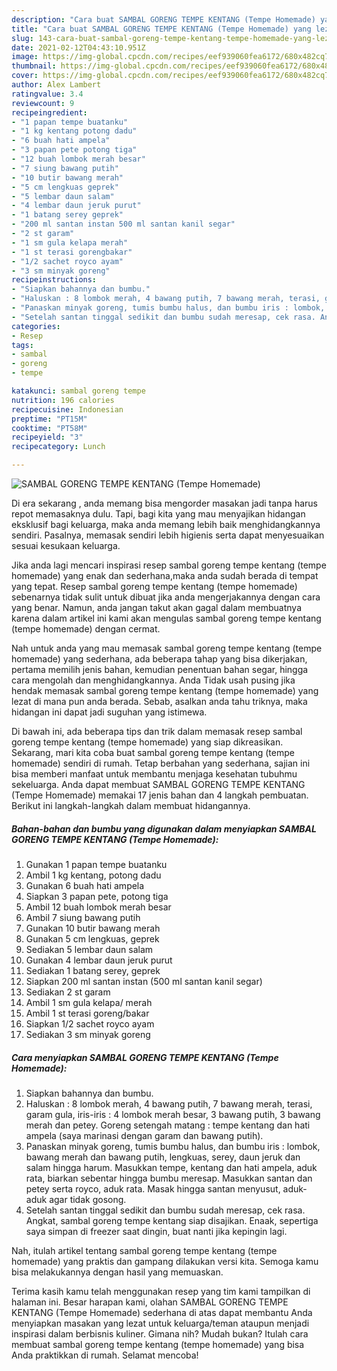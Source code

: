 ```yaml
---
description: "Cara buat SAMBAL GORENG TEMPE KENTANG (Tempe Homemade) yang lezat dan Mudah Dibuat"
title: "Cara buat SAMBAL GORENG TEMPE KENTANG (Tempe Homemade) yang lezat dan Mudah Dibuat"
slug: 143-cara-buat-sambal-goreng-tempe-kentang-tempe-homemade-yang-lezat-dan-mudah-dibuat
date: 2021-02-12T04:43:10.951Z
image: https://img-global.cpcdn.com/recipes/eef939060fea6172/680x482cq70/sambal-goreng-tempe-kentang-tempe-homemade-foto-resep-utama.jpg
thumbnail: https://img-global.cpcdn.com/recipes/eef939060fea6172/680x482cq70/sambal-goreng-tempe-kentang-tempe-homemade-foto-resep-utama.jpg
cover: https://img-global.cpcdn.com/recipes/eef939060fea6172/680x482cq70/sambal-goreng-tempe-kentang-tempe-homemade-foto-resep-utama.jpg
author: Alex Lambert
ratingvalue: 3.4
reviewcount: 9
recipeingredient:
- "1 papan tempe buatanku"
- "1 kg kentang potong dadu"
- "6 buah hati ampela"
- "3 papan pete potong tiga"
- "12 buah lombok merah besar"
- "7 siung bawang putih"
- "10 butir bawang merah"
- "5 cm lengkuas geprek"
- "5 lembar daun salam"
- "4 lembar daun jeruk purut"
- "1 batang serey geprek"
- "200 ml santan instan 500 ml santan kanil segar"
- "2 st garam"
- "1 sm gula kelapa merah"
- "1 st terasi gorengbakar"
- "1/2 sachet royco ayam"
- "3 sm minyak goreng"
recipeinstructions:
- "Siapkan bahannya dan bumbu."
- "Haluskan : 8 lombok merah, 4 bawang putih, 7 bawang merah, terasi, garam gula, iris-iris : 4 lombok merah besar, 3 bawang putih, 3 bawang merah dan petey. Goreng setengah matang : tempe kentang dan hati ampela (saya marinasi dengan garam dan bawang putih)."
- "Panaskan minyak goreng, tumis bumbu halus, dan bumbu iris : lombok, bawang merah dan bawang putih, lengkuas, serey, daun jeruk dan salam hingga harum. Masukkan tempe, kentang dan hati ampela, aduk rata, biarkan sebentar hingga bumbu meresap. Masukkan santan dan petey serta royco, aduk rata. Masak hingga santan menyusut, aduk-aduk agar tidak gosong."
- "Setelah santan tinggal sedikit dan bumbu sudah meresap, cek rasa. Angkat, sambal goreng tempe kentang siap disajikan. Enaak, sepertiga saya simpan di freezer saat dingin, buat nanti jika kepingin lagi."
categories:
- Resep
tags:
- sambal
- goreng
- tempe

katakunci: sambal goreng tempe 
nutrition: 196 calories
recipecuisine: Indonesian
preptime: "PT15M"
cooktime: "PT58M"
recipeyield: "3"
recipecategory: Lunch

---
```



![SAMBAL GORENG TEMPE KENTANG (Tempe Homemade)](https://img-global.cpcdn.com/recipes/eef939060fea6172/680x482cq70/sambal-goreng-tempe-kentang-tempe-homemade-foto-resep-utama.jpg)

Di era  sekarang , anda memang bisa mengorder masakan jadi tanpa harus repot memasaknya dulu. Tapi, bagi kita yang mau menyajikan hidangan eksklusif bagi keluarga, maka anda memang lebih baik menghidangkannya sendiri. Pasalnya, memasak sendiri lebih higienis serta dapat menyesuaikan sesuai kesukaan keluarga.

Jika anda lagi mencari inspirasi resep sambal goreng tempe kentang (tempe homemade) yang enak dan sederhana,maka anda sudah berada di tempat yang tepat. Resep sambal goreng tempe kentang (tempe homemade)  sebenarnya tidak sulit untuk dibuat jika anda mengerjakannya dengan cara yang benar. Namun, anda jangan takut akan gagal dalam membuatnya 
karena dalam artikel ini kami akan mengulas sambal goreng tempe kentang (tempe homemade) dengan cermat.  



Nah untuk anda yang mau memasak sambal goreng tempe kentang (tempe homemade) yang sederhana, ada beberapa tahap yang bisa dikerjakan, pertama memilih jenis bahan, kemudian penentuan bahan segar, hingga cara mengolah dan menghidangkannya. Anda Tidak usah pusing jika hendak memasak sambal goreng tempe kentang (tempe homemade) yang lezat di mana pun anda berada. Sebab, asalkan anda  tahu triknya, maka hidangan ini dapat jadi suguhan yang istimewa.

Di bawah ini, ada beberapa tips dan trik dalam memasak resep sambal goreng tempe kentang (tempe homemade) yang siap dikreasikan. Sekarang, mari kita coba buat sambal goreng tempe kentang (tempe homemade) sendiri di rumah. Tetap berbahan yang sederhana, sajian ini bisa memberi manfaat untuk membantu menjaga kesehatan tubuhmu sekeluarga. Anda dapat membuat SAMBAL GORENG TEMPE KENTANG (Tempe Homemade) memakai 17 jenis bahan dan 4 langkah pembuatan. Berikut ini langkah-langkah dalam membuat hidangannya.

<!--inarticleads1-->

##### Bahan-bahan dan bumbu yang digunakan dalam menyiapkan SAMBAL GORENG TEMPE KENTANG (Tempe Homemade):

1. Gunakan 1 papan tempe buatanku
1. Ambil 1 kg kentang, potong dadu
1. Gunakan 6 buah hati ampela
1. Siapkan 3 papan pete, potong tiga
1. Ambil 12 buah lombok merah besar
1. Ambil 7 siung bawang putih
1. Gunakan 10 butir bawang merah
1. Gunakan 5 cm lengkuas, geprek
1. Sediakan 5 lembar daun salam
1. Gunakan 4 lembar daun jeruk purut
1. Sediakan 1 batang serey, geprek
1. Siapkan 200 ml santan instan (500 ml santan kanil segar)
1. Sediakan 2 st garam
1. Ambil 1 sm gula kelapa/ merah
1. Ambil 1 st terasi goreng/bakar
1. Siapkan 1/2 sachet royco ayam
1. Sediakan 3 sm minyak goreng




<!--inarticleads2-->

##### Cara menyiapkan SAMBAL GORENG TEMPE KENTANG (Tempe Homemade):

1. Siapkan bahannya dan bumbu.
1. Haluskan : 8 lombok merah, 4 bawang putih, 7 bawang merah, terasi, garam gula, iris-iris : 4 lombok merah besar, 3 bawang putih, 3 bawang merah dan petey. Goreng setengah matang : tempe kentang dan hati ampela (saya marinasi dengan garam dan bawang putih).
1. Panaskan minyak goreng, tumis bumbu halus, dan bumbu iris : lombok, bawang merah dan bawang putih, lengkuas, serey, daun jeruk dan salam hingga harum. Masukkan tempe, kentang dan hati ampela, aduk rata, biarkan sebentar hingga bumbu meresap. Masukkan santan dan petey serta royco, aduk rata. Masak hingga santan menyusut, aduk-aduk agar tidak gosong.
1. Setelah santan tinggal sedikit dan bumbu sudah meresap, cek rasa. Angkat, sambal goreng tempe kentang siap disajikan. Enaak, sepertiga saya simpan di freezer saat dingin, buat nanti jika kepingin lagi.




Nah, itulah artikel tentang  sambal goreng tempe kentang (tempe homemade)  yang praktis dan gampang dilakukan versi kita. Semoga kamu bisa melakukannya dengan hasil yang memuaskan. 

Terima kasih kamu telah menggunakan resep yang tim kami tampilkan di halaman ini. Besar harapan kami, olahan  SAMBAL GORENG TEMPE KENTANG (Tempe Homemade) sederhana di atas dapat membantu Anda menyiapkan masakan yang lezat untuk keluarga/teman ataupun menjadi inspirasi dalam berbisnis kuliner. Gimana nih? Mudah bukan? Itulah cara membuat sambal goreng tempe kentang (tempe homemade) yang bisa Anda praktikkan di rumah. Selamat mencoba!

